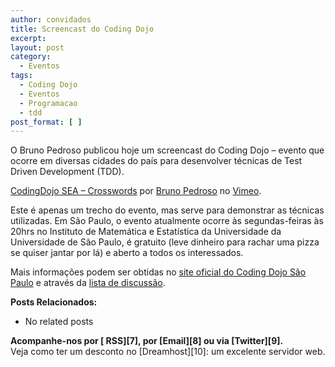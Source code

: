 ```yaml
---
author: convidados
title: Screencast do Coding Dojo
excerpt:
layout: post
category:
  - Eventos
tags:
  - Coding Dojo
  - Eventos
  - Programacao
  - tdd
post_format: [ ]
---
```

O Bruno Pedroso publicou hoje um screencast do Coding Dojo – evento que ocorre em diversas cidades do país para desenvolver técnicas de Test Driven Development (TDD). 

  
[CodingDojo SEA – Crosswords][1] por [Bruno Pedroso][2] no [Vimeo][3]. 

Este é apenas um trecho do evento, mas serve para demonstrar as técnicas utilizadas. Em São Paulo, o evento atualmente ocorre às segundas-feiras às 20hrs no Instituto de Matemática e Estatística da Universidade da Universidade de São Paulo, é gratuito (leve dinheiro para rachar uma pizza se quiser jantar por lá) e aberto a todos os interessados. 

Mais informações podem ser obtidas no [site oficial do Coding Dojo São Paulo][4] e através da [lista de discussão][5]. 

**Posts Relacionados:** 
*   No related posts









**Acompanhe-nos por [ RSS][7], por [Email][8] ou via [Twitter][9].**  
Veja como ter um desconto no [Dreamhost][10]: um excelente servidor web.

 [1]: http://vimeo.com/3040507
 [2]: http://vimeo.com/user1241366
 [3]: http://vimeo.com
 [4]: http://www.dojosp.org/ "site oficial"
 [5]: http://groups.google.com/group/dojo_sp "lista de discussão"





